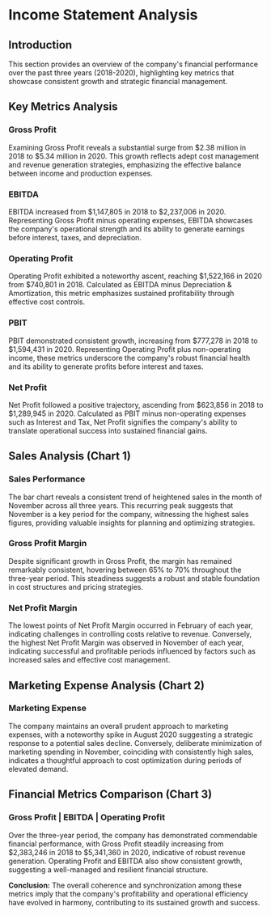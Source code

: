 # Income Statement Analysis

## Introduction

This section provides an overview of the company's financial performance over the past three years (2018-2020), highlighting key metrics that showcase consistent growth and strategic financial management.

## Key Metrics Analysis

### Gross Profit

Examining Gross Profit reveals a substantial surge from $2.38 million in 2018 to $5.34 million in 2020. This growth reflects adept cost management and revenue generation strategies, emphasizing the effective balance between income and production expenses.

### EBITDA

EBITDA increased from $1,147,805 in 2018 to $2,237,006 in 2020. Representing Gross Profit minus operating expenses, EBITDA showcases the company's operational strength and its ability to generate earnings before interest, taxes, and depreciation.

### Operating Profit

Operating Profit exhibited a noteworthy ascent, reaching $1,522,166 in 2020 from $740,801 in 2018. Calculated as EBITDA minus Depreciation & Amortization, this metric emphasizes sustained profitability through effective cost controls.

### PBIT

PBIT demonstrated consistent growth, increasing from $777,278 in 2018 to $1,594,431 in 2020. Representing Operating Profit plus non-operating income, these metrics underscore the company's robust financial health and its ability to generate profits before interest and taxes.

### Net Profit

Net Profit followed a positive trajectory, ascending from $623,856 in 2018 to $1,289,945 in 2020. Calculated as PBIT minus non-operating expenses such as Interest and Tax, Net Profit signifies the company's ability to translate operational success into sustained financial gains.

## Sales Analysis (Chart 1)

### Sales Performance 

The bar chart reveals a consistent trend of heightened sales in the month of November across all three years. This recurring peak suggests that November is a key period for the company, witnessing the highest sales figures, providing valuable insights for planning and optimizing strategies.

### Gross Profit Margin

Despite significant growth in Gross Profit, the margin has remained remarkably consistent, hovering between 65% to 70% throughout the three-year period. This steadiness suggests a robust and stable foundation in cost structures and pricing strategies.

### Net Profit Margin

The lowest points of Net Profit Margin occurred in February of each year, indicating challenges in controlling costs relative to revenue. Conversely, the highest Net Profit Margin was observed in November of each year, indicating successful and profitable periods influenced by factors such as increased sales and effective cost management.

## Marketing Expense Analysis (Chart 2)

### Marketing Expense

The company maintains an overall prudent approach to marketing expenses, with a noteworthy spike in August 2020 suggesting a strategic response to a potential sales decline. Conversely, deliberate minimization of marketing spending in November, coinciding with consistently high sales, indicates a thoughtful approach to cost optimization during periods of elevated demand.

## Financial Metrics Comparison (Chart 3)

### Gross Profit | EBITDA | Operating Profit

Over the three-year period, the company has demonstrated commendable financial performance, with Gross Profit steadily increasing from $2,383,246 in 2018 to $5,341,360 in 2020, indicative of robust revenue generation. Operating Profit and EBITDA also show consistent growth, suggesting a well-managed and resilient financial structure.

**Conclusion:** The overall coherence and synchronization among these metrics imply that the company's profitability and operational efficiency have evolved in harmony, contributing to its sustained growth and success.
